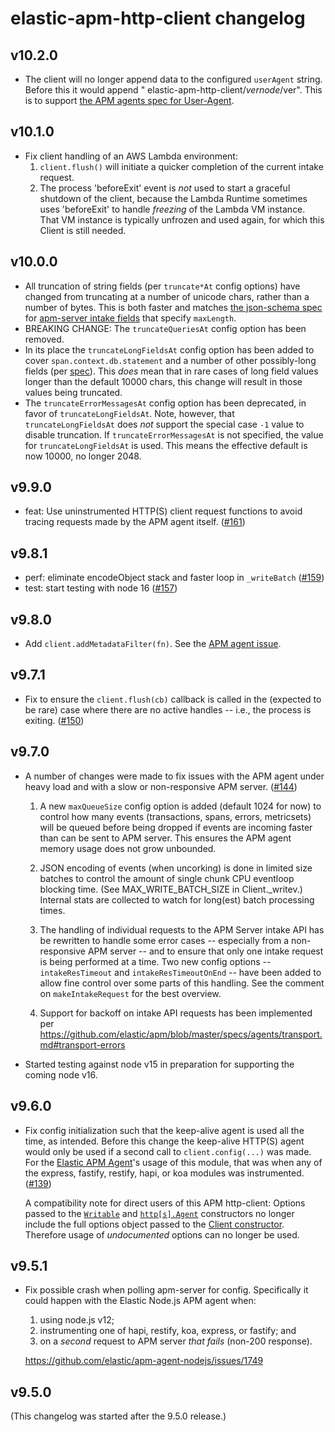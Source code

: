 # elastic-apm-http-client changelog

## v10.2.0

- The client will no longer append data to the configured `userAgent` string.
  Before this it would append " elastic-apm-http-client/$ver node/$ver". This
  is to support [the APM agents spec for
  User-Agent](https://github.com/elastic/apm/blob/master/specs/agents/transport.md#user-agent).


## v10.1.0

- Fix client handling of an AWS Lambda environment:
  1. `client.flush()` will initiate a quicker completion of the current intake
     request.
  2. The process 'beforeExit' event is *not* used to start a graceful shutdown
     of the client, because the Lambda Runtime sometimes uses 'beforeExit' to
     handle *freezing* of the Lambda VM instance. That VM instance is typically
     unfrozen and used again, for which this Client is still needed.

## v10.0.0

- All truncation of string fields (per `truncate*At` config options) have
  changed from truncating at a number of unicode chars, rather than a number
  of bytes. This is both faster and matches [the json-schema spec](https://json-schema.org/draft/2019-09/json-schema-validation.html#rfc.section.6.3.1)
  for [apm-server intake fields](https://www.elastic.co/guide/en/apm/server/current/events-api.html#events-api-schema-definition)
  that specify `maxLength`.
- BREAKING CHANGE: The `truncateQueriesAt` config option has been removed.
- In its place the `truncateLongFieldsAt` config option has been added to cover
  `span.context.db.statement` and a number of other possibly-long fields (per
  [spec](https://github.com/elastic/apm/blob/master/specs/agents/field-limits.md#long_field_max_length-configuration)).
  This *does* mean that in rare cases of long field values longer than the
  default 10000 chars, this change will result in those values being truncated.
- The `truncateErrorMessagesAt` config option has been deprecated, in favor
  of `truncateLongFieldsAt`. Note, however, that `truncateLongFieldsAt` does
  *not* support the special case `-1` value to disable truncation. If
  `truncateErrorMessagesAt` is not specified, the value for
  `truncateLongFieldsAt` is used. This means the effective default is now 10000,
  no longer 2048.

## v9.9.0

- feat: Use uninstrumented HTTP(S) client request functions to avoid tracing
  requests made by the APM agent itself.
  ([#161](https://github.com/elastic/apm-nodejs-http-client/pull/161))

## v9.8.1

- perf: eliminate encodeObject stack and faster loop in `_writeBatch`
  ([#159](https://github.com/elastic/apm-nodejs-http-client/pull/159))
- test: start testing with node 16
  ([#157](https://github.com/elastic/apm-nodejs-http-client/pull/157))

## v9.8.0

- Add `client.addMetadataFilter(fn)`. See the
  [APM agent issue](https://github.com/elastic/apm-agent-nodejs/issues/1916).

## v9.7.1

- Fix to ensure the `client.flush(cb)` callback is called in the (expected to
  be rare) case where there are no active handles -- i.e., the process is
  exiting.
  ([#150](https://github.com/elastic/apm-nodejs-http-client/issues/150))

## v9.7.0

- A number of changes were made to fix issues with the APM agent under heavy
  load and with a slow or non-responsive APM server.
  ([#144](https://github.com/elastic/apm-nodejs-http-client/pull/144))

  1. A new `maxQueueSize` config option is added (default 1024 for now) to
    control how many events (transactions, spans, errors, metricsets)
    will be queued before being dropped if events are incoming faster
    than can be sent to APM server. This ensures the APM agent memory usage
    does not grow unbounded.

  2. JSON encoding of events (when uncorking) is done in limited size
    batches to control the amount of single chunk CPU eventloop blocking
    time. (See MAX_WRITE_BATCH_SIZE in Client._writev.) Internal stats
    are collected to watch for long(est) batch processing times.

  3. The handling of individual requests to the APM Server intake API has
    be rewritten to handle some error cases -- especially from a
    non-responsive APM server -- and to ensure that only one intake
    request is being performed at a time. Two new config options --
    `intakeResTimeout` and `intakeResTimeoutOnEnd` -- have been added to
    allow fine control over some parts of this handling. See the comment on
    `makeIntakeRequest` for the best overview.

  4. Support for backoff on intake API requests has been implemented per
    https://github.com/elastic/apm/blob/master/specs/agents/transport.md#transport-errors

- Started testing against node v15 in preparation for supporting the coming
  node v16.

## v9.6.0

- Fix config initialization such that the keep-alive agent is used all the
  time, as intended. Before this change the keep-alive HTTP(S) agent would only
  be used if a second call to `client.config(...)` was made. For the [Elastic
  APM Agent](https://github.com/elastic/apm-agent-nodejs)'s usage of this
  module, that was when any of the express, fastify, restify, hapi, or koa
  modules was instrumented. ([#139](https://github.com/elastic/apm-nodejs-http-client/pull/139))

  A compatibility note for direct users of this APM http-client:
  Options passed to the
  [`Writable`](https://nodejs.org/api/stream.html#stream_new_stream_writable_options)
  and [`http[s].Agent`](https://nodejs.org/api/http.html#http_new_agent_options)
  constructors no longer include the full options object passed to the
  [Client constructor](https://github.com/elastic/apm-nodejs-http-client/blob/master/README.md#new-clientoptions).
  Therefore usage of *undocumented* options can no longer be used.

## v9.5.1

- Fix possible crash when polling apm-server for config. Specifically it
  could happen with the Elastic Node.js APM agent when:

  1. using node.js v12;
  2. instrumenting one of hapi, restify, koa, express, or fastify; and
  3. on a *second* request to APM server *that fails* (non-200 response).

  https://github.com/elastic/apm-agent-nodejs/issues/1749

## v9.5.0

(This changelog was started after the 9.5.0 release.)
